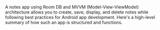 A notes app using Room DB and MVVM (Model-View-ViewModel) architecture allows you to create, save, display, and delete notes while following best practices for Android app development. Here's a high-level summary of how such an app is structured and functions.
